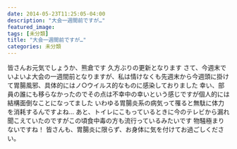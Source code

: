 ```yaml
---
date: 2014-05-23T11:25:05-04:00
description: "大会一週間前ですが…"
featured_image: 
tags: [未分類]
title: "大会一週間前ですが…"
categories: 未分類
---
```


皆さんお元気でしょうか、熊倉です
久方ぶりの更新となります
さて、今週末でいよいよ大会の一週間前となりますが、私は情けなくも先週末から今週頭に掛けて胃腸風邪、具体的にはノ○ウイルス的なものに感染しておりました
幸い、部員の誰にも移らなかったのでその点は不幸中の幸いという感じですが個人的には結構面倒なことになってました
いわゆる胃腸炎系の病気って罹ると無駄に体力を消耗するんですよね…
あと、トイレにこもっているときに今のテレビから漏れ聞こえていたのですがこの頃食中毒の方も流行っているみたいです 物騒極まりないですね！
皆さんも、胃腸炎に限らず、お身体に気を付けてお過ごしください。
